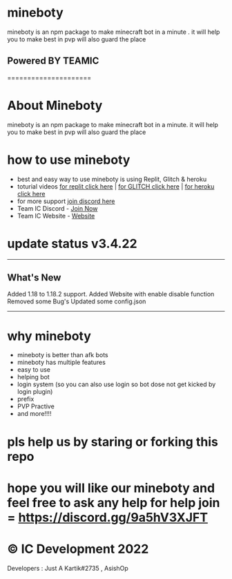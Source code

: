 mineboty
========

mineboty is an npm package to make minecraft bot in a minute .
it will help you to make best in pvp will also guard the place
## Powered BY TEAMIC
  =====================

# About Mineboty 

mineboty is an npm package to make minecraft bot in a minute.
it will help you to make best in pvp will also guard the place


# how to use mineboty

- best and easy way to use mineboty is using Replit, Glitch & heroku 
- toturial videos [for replit click here](https://www.youtube.com/watch?v=WZwroM4NdBU&t=0s)   |   [for GLITCH click here](https://www.youtube.com/watch?v=6sPwCrHFYCY) | [for heroku click here](https://www.youtube.com/watch?v=YMVFHtkmSzg)
- for more support [join discord here](https://discord.gg/8bM62csKYd)
- Team IC Discord - [Join Now](https://discord.gg/teamic)
- Team IC Website - [Website](https://teamic.ml)


# update status v3.4.22

- - - - - - - - - - - - - - - - - - - - - - - - - - - - - - - - - - - - - - - - -
## What's New
Added 1.18 to 1.18.2 support.
Added Website with enable disable function
Removed some Bug's
Updated some config.json
- - - - - - - - - - - - - - - - - - - - - - - - - - - - - - - - - - - - - - - - -


# why mineboty
- mineboty is better than afk bots
- mineboty has multiple features
- easy to use
- helping bot
- login system (so you can also use login so bot dose not get kicked by login plugin)
- prefix
- PVP Practive
- and more!!!!


# pls help us by staring or forking this repo 

# hope you will like our mineboty and feel free to ask any help for help join = https://discord.gg/9a5hV3XJFT

# © IC Development 2022 

Developers : Just A Kartik#2735 , AsishOp
